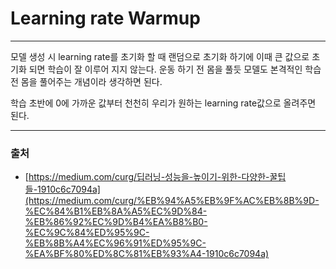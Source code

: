 # Learning rate Warmup
---

 모델 생성 시 learning rate를 초기화 할 때 랜덤으로 초기화 하기에 이때 큰 값으로 초기화 되면 학습이 잘 이루어 지지 않는다. 운동 하기 전 몸을 풀듯 모델도 본격적인 학습 전 몸을 풀어주는 개념이라 생각하면 된다. 

 학습 초반에 0에 가까운 값부터 천천히 우리가 원하는 learning rate값으로 올려주면 된다. 

---

### 출처

- [https://medium.com/curg/딥러닝-성능을-높이기-위한-다양한-꿀팁들-1910c6c7094a](https://medium.com/curg/%EB%94%A5%EB%9F%AC%EB%8B%9D-%EC%84%B1%EB%8A%A5%EC%9D%84-%EB%86%92%EC%9D%B4%EA%B8%B0-%EC%9C%84%ED%95%9C-%EB%8B%A4%EC%96%91%ED%95%9C-%EA%BF%80%ED%8C%81%EB%93%A4-1910c6c7094a)